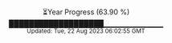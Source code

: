 <p align="center">
⏳Year Progress (63.90 %) <br>
███████████████████▁▁▁▁▁▁▁▁▁▁▁ <br>
<sub>Updated: Tue, 22 Aug 2023 06:02:55 GMT</sub>
</p>

